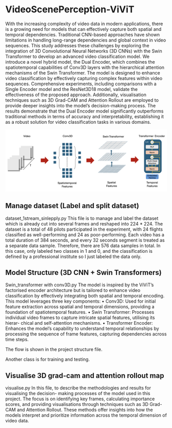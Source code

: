 # VideoScenePerception-ViViT

With the increasing complexity of video data in modern applications, there is a growing need for models that can effectively capture both spatial and temporal dependencies. Traditional CNN-based approaches have shown limitations in handling long-range dependencies and global context in video sequences. This study addresses these challenges by exploring the integration of 3D Convolutional Neural Networks (3D CNNs) with the Swin Transformer to develop an advanced video classification model. We introduce a novel hybrid model, the Dual Encoder, which combines the spatiotemporal capabilities of Conv3D layers with the hierarchical attention mechanisms of the Swin Transformer. The model is designed to enhance video classification by effectively capturing complex features within video sequences. Comprehensive experiments, including comparisons with a Single Encoder model and the ResNet3D18 model, validate the effectiveness of the proposed approach. Additionally, visualisation techniques such as 3D Grad-CAM and Attention Rollout are employed to provide deeper insights into the model’s decision-making process. The results demonstrate that the Dual Encoder model significantly outperforms traditional methods in terms of accuracy and interpretability, establishing it as a robust solution for video classification tasks in various domains.

![GITHUB](Images/flow_chart.png)

## Manage dataset (Label and split dataset)
dataset_1stream_sinlepply.py
This file is to manage and label the dataset which is already cut into several frames and reshaped into 224 * 224. The dataset is a total of 48 pilots participated in the experiment, with 24 flights classified as well-performing and 24 as poor-performing. Each video has a total duration of 384 seconds, and every 32 seconds segment is treated as a separate data sample. Therefore, there are 576 data samples in total. In this case, only labeled two classes in 1 and 0, and the classification is defined by a professional institute so I just labeled the data only.

## Model Structure (3D CNN + Swin Transformers)
Swin_transformer with conv3D.py
The model is inspired by the ViViT’s factorised encoder architecture but is tailored to enhance video classification by effectively integrating both spatial and temporal encoding. This model leverages three key components:
• Conv3D:
Used for initial feature extraction across spatial and temporal dimensions, providing a foundation of spatiotemporal features.
• Swin Transformer:
Processes individual video frames to capture intricate spatial features, utilising its hierar- chical and self-attention mechanisms.
• Transformer Encoder:
Enhances the model’s capability to understand temporal relationships by processing the sequence of frame features, capturing dependencies across time steps.

The flow is shown in the project structure file.

Another class is for training and testing.

## Visualise 3D grad-cam and attention rollout map
visualise.py
In this file, to describe the methodologies and results for visualising the decision- making processes of the model used in this project. The focus is on identifying key frames, calculating importance scores, and providing visualisations through techniques such as 3D Grad-CAM and Attention Rollout. These methods offer insights into how the models interpret and prioritize information across the temporal dimension of video data.






